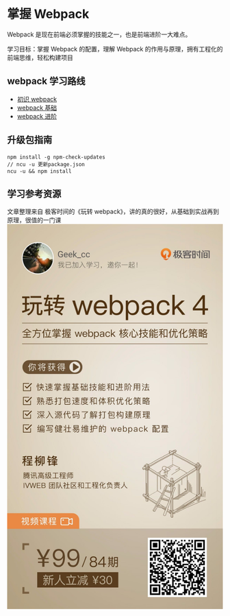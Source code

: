 # 掌握 Webpack

Webpack 是现在前端必须掌握的技能之一，也是前端进阶一大难点。

学习目标：掌握 Webpack 的配置，理解 Webpack 的作用与原理，拥有工程化的前端思维，轻松构建项目

## webpack 学习路线

- [初识 webpack](./webpack-start)
- [webpack 基础](./webpack-base)
- [webpack 进阶](./webpack-advanced)

## 升级包指南

```
npm install -g npm-check-updates
// ncu -u 更新package.json
ncu -u && npm install
```

## 学习参考资源

文章整理来自 极客时间的《玩转 webpack》，讲的真的很好，从基础到实战再到原理，很值的一门课
![玩转webpack](images/webpacklearn.jpg)
